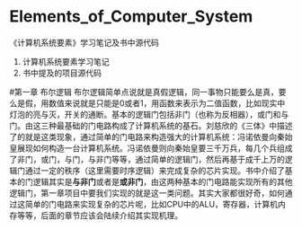 # Elements_of_Computer_System
《计算机系统要素》学习笔记及书中源代码

1. 计算机系统要素学习笔记
2. 书中提及的项目源代码

#第一章 布尔逻辑
布尔逻辑简单点说就是真假逻辑，同一事物只能要么是真，要么是假，用数值来说就是只能是0或者1，用函数来表示为二值函数，比如现实中灯泡的亮与灭，开关的通断。基本的逻辑门包括非门（也称为反相器），或门和与门。由这三种最基础的门电路构成了计算机系统的基石。刘慈欣的《三体》中描述了的就是这类现象，通过简单的门电路来构造强大的计算机系统：冯诺依曼向秦始皇展现如何构造一台计算机系统。冯诺依曼则向秦始皇要三千万兵，每几个兵组成了非门，或门，与门，与非门等等，通过简单的逻辑门，然后再基于成千上万的逻辑门通过一定的秩序（这里需要时序逻辑）来完成复杂的芯片实现。书中介绍了基本的门逻辑其实是**与非门**或者是**或非门**，由这两种基本的门电路能实现所有的其他逻辑门，第一章项目中要我们实现的就是这一类问题。其实大家都很好奇，如何通过这简单的门电路来实现复杂的芯片呢，比如CPU中的ALU，寄存器，计算机内存等等，后面的章节应该会陆续介绍其实现机理。